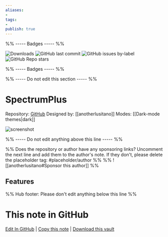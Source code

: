 ```yaml
---
aliases:
- 
tags: 
- 
publish: true
---
```


%% ----- Badges ----- %%

![Downloads](https://img.shields.io/badge/downloads-256-573E7A?style=for-the-badge&logo=)
![GitHub last commit](https://img.shields.io/github/last-commit/anotherlusitano/SpectrumPlus?color=573E7A&label=last%20update&logo=github&style=for-the-badge)
![GitHub issues by-label](https://img.shields.io/github/issues/anotherlusitano/SpectrumPlus/help%20wanted?color=573E7A&logo=github&style=for-the-badge) 
![GitHub Repo stars](https://img.shields.io/github/stars/anotherlusitano/SpectrumPlus?color=573E7A&logo=github&style=for-the-badge)

%% ----- Badges ----- %%

%% ----- Do not edit this section ----- %%

# SpectrumPlus

Repository: [GitHub](https://github.com/anotherlusitano/SpectrumPlus)
Designed by: [[anotherlusitano]]
Modes: [[Dark-mode themes|dark]]



![screenshot](https://github.com/anotherlusitano/SpectrumPlus/raw/HEAD/SpectrumPlusStorePreview.png)

%% ----- Do not edit anything above this line ----- %% 

%% Does the repository or author have any sponsoring links? Uncomment the next line and add them to the author's note. If they don't, please delete the placeholder tag: #placeholder/author %%
%% ![[anotherlusitano#Sponsor this author]] %%


## Features



%% Hub footer: Please don't edit anything below this line %%

# This note in GitHub

<span class="git-footer">[Edit In GitHub](https://github.dev/obsidian-community/obsidian-hub/blob/main/02%20-%20Community%20Expansions/02.05%20All%20Community%20Expansions/Themes/SpectrumPlus.md "git-hub-edit-note") | [Copy this note](https://raw.githubusercontent.com/obsidian-community/obsidian-hub/main/02%20-%20Community%20Expansions/02.05%20All%20Community%20Expansions/Themes/SpectrumPlus.md "git-hub-copy-note") | [Download this vault](https://github.com/obsidian-community/obsidian-hub/archive/refs/heads/main.zip "git-hub-download-vault") </span>
